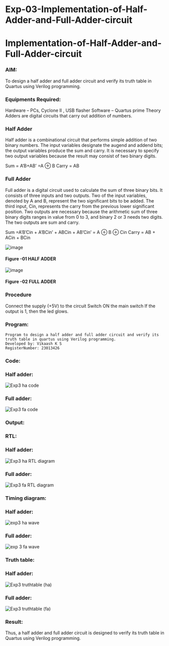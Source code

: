 # Exp-03-Implementation-of-Half-Adder-and-Full-Adder-circuit

# Implementation-of-Half-Adder-and-Full-Adder-circuit
### AIM:
To design a half adder and full adder circuit and verify its truth table in Quartus using Verilog programming.

### Equipments Required:
Hardware – PCs, Cyclone II , USB flasher
Software – Quartus prime
Theory
Adders are digital circuits that carry out addition of numbers.

### Half Adder
Half adder is a combinational circuit that performs simple addition of two binary numbers. The input variables designate the augend and addend bits; the output variables produce the sum and carry. It is necessary to specify two output variables because the result may consist of two binary digits.

Sum = A’B+AB’ =A ⊕ B Carry = AB

### Full Adder
Full adder is a digital circuit used to calculate the sum of three binary bits. It consists of three inputs and two outputs. Two of the input variables, denoted by A and B, represent the two significant bits to be added. The third input, Cin, represents the carry from the previous lower significant position. Two outputs are necessary because the arithmetic sum of three binary digits ranges in value from 0 to 3, and binary 2 or 3 needs two digits. The two outputs are sum and carry.

Sum =A’B’Cin + A’BCin’ + ABCin + AB’Cin’ = A ⊕ B ⊕ Cin Carry = AB + ACin + BCin

 ![image](https://user-images.githubusercontent.com/36288975/163552156-a13e5a56-c638-4110-97d9-8896907c8d25.png)

#### Figure -01 HALF ADDER 


![image](https://user-images.githubusercontent.com/36288975/163552057-b3547877-6d07-45b4-b7e0-bcfebfad9e1d.png)

#### Figure -02 FULL ADDER 

### Procedure

Connect the supply (+5V) to the circuit
Switch ON the main switch
If the output is 1, then the led glows.
### Program:
~~~
Program to design a half adder and full adder circuit and verify its truth table in quartus using Verilog programming.
Developed by: Vikaash K S
RegisterNumber: 23013426
~~~
### Code: 
### Half adder:
![Exp3 ha code](https://github.com/Vikaash19/Exp-02-Implementation-of-Half-Adder-and-Full-Adder-circuit/assets/148514589/3f32909d-40dd-4ba0-a281-72eafa57f461)

### Full adder:
![Exp3 fa code](https://github.com/Vikaash19/Exp-02-Implementation-of-Half-Adder-and-Full-Adder-circuit/assets/148514589/a7e74794-0174-46ed-96ad-59036be247ce)

### Output:
### RTL:
### Half adder:
![Exp3 ha RTL diagram](https://github.com/Vikaash19/Exp-02-Implementation-of-Half-Adder-and-Full-Adder-circuit/assets/148514589/ccffde6a-a441-458a-be4d-7c8d5839d213)

### Full adder:
![Exp3 fa RTL diagram](https://github.com/Vikaash19/Exp-02-Implementation-of-Half-Adder-and-Full-Adder-circuit/assets/148514589/e0670a81-a4d4-4ae2-9dbf-1ab14a0ea494)

### Timing diagram:
### Half adder:
![exp3 ha wave](https://github.com/Vikaash19/Exp-02-Implementation-of-Half-Adder-and-Full-Adder-circuit/assets/148514589/452315e7-25ea-4df9-b9fa-ad903c9f689e)

### Full adder:
![exp 3 fa wave](https://github.com/Vikaash19/Exp-02-Implementation-of-Half-Adder-and-Full-Adder-circuit/assets/148514589/543d036e-361e-43da-8788-a02c0a31a4c6)

### Truth table:
### Half adder:
![Exp3 truthtable (ha)](https://github.com/Vikaash19/Exp-02-Implementation-of-Half-Adder-and-Full-Adder-circuit/assets/148514589/bd488163-a74a-4c8a-acca-c774bafa9f2a)

### Full adder:
![Exp3 truthtable (fa)](https://github.com/Vikaash19/Exp-02-Implementation-of-Half-Adder-and-Full-Adder-circuit/assets/148514589/c410e2b0-cfea-4cff-ac35-34c4cf905519)

### Result:
Thus, a half adder and full adder circuit is designed to verify its truth table in Quartus using Verilog
programming.
